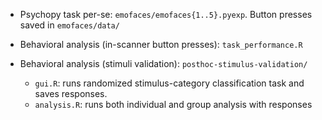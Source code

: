 - Psychopy task per-se: `emofaces/emofaces{1..5}.pyexp`. Button
  presses saved in `emofaces/data/`
- Behavioral analysis (in-scanner button presses): `task_performance.R`
- Behavioral analysis (stimuli validation): `posthoc-stimulus-validation/`

   - `gui.R`: runs randomized stimulus-category classification task and saves responses.
   - `analysis.R`: runs both individual and group analysis with responses
